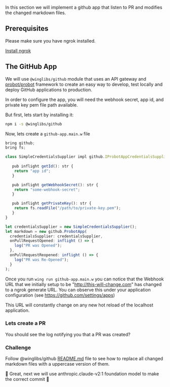 In this section we will implement a github app that listen to PR
and modifies the changed markdown files.

## Prerequisites

Please make sure you have ngrok installed.

[Install ngrok](https://ngrok.com/docs/getting-started/)

## The GitHub App

We will use `@winglibs/github` module that uses an API gateway and 
[probot/probot](https://github.com/probot/probot) framework to create 
an easy way to develop, test locally and deploy GitHub applications 
to production. 

In order to configure the app, you will need the webhook secret, app id, and private key pem file path available.

But first, lets start by installing it:
```sh
npm i -s @winglibs/github
```

Now, lets create a `github-app.main.w` file

```js
bring github;
bring fs;

class SimpleCredentialsSupplier impl github.IProbotAppCredentialsSupplier {
   
   pub inflight getId(): str {
    return "app id";
   }

   pub inflight getWebhookSecret(): str {
    return "some-webhook-secret";
   }

   pub inflight getPrivateKey(): str {
    return fs.readFile("/path/to/private-key.pem");
   }
}

let credentialsSupplier = new SimpleCredentialsSupplier();
let markdown = new github.ProbotApp(
  credentialsSupplier: credentialsSupplier,
  onPullRequestOpened: inflight () => {
    log("PR was Opened");
  },
  onPullRequestReopened: inflight () => {
    log("PR was Re-Opened");
  }
);
```

Once you run `wing run github-app.main.w` you can notice that the 
Webhook URL that we initially setup to be "http://this-will-change.com" 
has changed to a ngrok generate URL. You can observe this under your application configuration (see https://github.com/settings/apps)

This URL will constantly change on any new hot reload of the localhost application. 

### Lets create a PR

You should see the log notifying you that a PR was created?

### Challenge

Follow @winglibs/github [README.md](https://www.npmjs.com/package/@winglibs/github) file to see how to replace all 
changed markdown files with a uppercase version of them.

🚀 Great, next we will use anthropic.claude-v2:1 foundation model to make the correct commit 🚀
